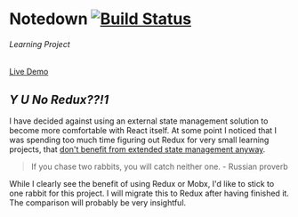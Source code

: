 # Notedown [![Build Status](https://travis-ci.com/sambokai/Notedown.svg?token=B3c5dqi77zsc6HReanrw&branch=master)](https://travis-ci.com/sambokai/Notedown)
###### Learning Project

[Live Demo](http://notedown.sambokai.com)


## *Y U No Redux??!1*
I have decided against using an external state management solution to become more comfortable with React itself. 
At some point I noticed that I was spending too much time figuring out Redux for very small learning projects, that [don't benefit from extended state management anyway](https://medium.com/@dan_abramov/you-might-not-need-redux-be46360cf367).  

> If you chase two rabbits, you will catch neither one. - Russian proverb

While I clearly see the benefit of using Redux or Mobx, I'd like to stick to one rabbit for this project. I will migrate this to Redux after having finished it. The comparison will probably be very insightful.
